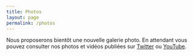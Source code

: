 ```yaml
---
title: Photos
layout: page
permalink: /photos
---
```


Nous proposerons bientôt une nouvelle galerie photo.
En attendant vous pouvez consulter nos photos et vidéos publiées sur [Twitter](https://twitter.com/RobotsJU/media) ou [YouTube](https://www.youtube.com/user/robotsju).
